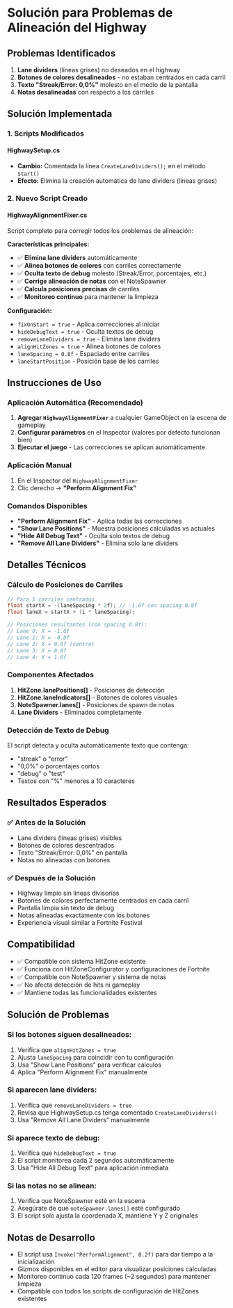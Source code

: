 # Solución para Problemas de Alineación del Highway

## Problemas Identificados
1. **Lane dividers** (líneas grises) no deseados en el highway
2. **Botones de colores desalineados** - no estaban centrados en cada carril
3. **Texto "Streak/Error: 0,0%"** molesto en el medio de la pantalla
4. **Notas desalineadas** con respecto a los carriles

## Solución Implementada

### 1. Scripts Modificados

#### HighwaySetup.cs
- **Cambio:** Comentada la línea `CreateLaneDividers();` en el método `Start()`
- **Efecto:** Elimina la creación automática de lane dividers (líneas grises)

### 2. Nuevo Script Creado

#### HighwayAlignmentFixer.cs
Script completo para corregir todos los problemas de alineación:

**Características principales:**
- ✅ **Elimina lane dividers** automáticamente
- ✅ **Alinea botones de colores** con carriles correctamente
- ✅ **Oculta texto de debug** molesto (Streak/Error, porcentajes, etc.)
- ✅ **Corrige alineación de notas** con el NoteSpawner
- ✅ **Calcula posiciones precisas** de carriles
- ✅ **Monitoreo continuo** para mantener la limpieza

**Configuración:**
- `fixOnStart = true` - Aplica correcciones al iniciar
- `hideDebugText = true` - Oculta textos de debug
- `removeLaneDividers = true` - Elimina lane dividers
- `alignHitZones = true` - Alinea botones de colores
- `laneSpacing = 0.8f` - Espaciado entre carriles
- `laneStartPosition` - Posición base de los carriles

## Instrucciones de Uso

### Aplicación Automática (Recomendado)
1. **Agregar `HighwayAlignmentFixer`** a cualquier GameObject en la escena de gameplay
2. **Configurar parámetros** en el Inspector (valores por defecto funcionan bien)
3. **Ejecutar el juego** - Las correcciones se aplican automáticamente

### Aplicación Manual
1. En el Inspector del `HighwayAlignmentFixer`
2. Clic derecho → **"Perform Alignment Fix"**

### Comandos Disponibles
- **"Perform Alignment Fix"** - Aplica todas las correcciones
- **"Show Lane Positions"** - Muestra posiciones calculadas vs actuales
- **"Hide All Debug Text"** - Oculta solo textos de debug
- **"Remove All Lane Dividers"** - Elimina solo lane dividers

## Detalles Técnicos

### Cálculo de Posiciones de Carriles
```csharp
// Para 5 carriles centrados
float startX = -(laneSpacing * 2f); // -1.6f con spacing 0.8f
float laneX = startX + (i * laneSpacing);

// Posiciones resultantes (con spacing 0.8f):
// Lane 0: X = -1.6f
// Lane 1: X = -0.8f  
// Lane 2: X = 0.0f (centro)
// Lane 3: X = 0.8f
// Lane 4: X = 1.6f
```

### Componentes Afectados
1. **HitZone.lanePositions[]** - Posiciones de detección
2. **HitZone.laneIndicators[]** - Botones de colores visuales
3. **NoteSpawner.lanes[]** - Posiciones de spawn de notas
4. **Lane Dividers** - Eliminados completamente

### Detección de Texto de Debug
El script detecta y oculta automáticamente texto que contenga:
- "streak" o "error"
- "0,0%" o porcentajes cortos
- "debug" o "test"
- Textos con "%" menores a 10 caracteres

## Resultados Esperados

### ✅ Antes de la Solución
- Lane dividers (líneas grises) visibles
- Botones de colores descentrados
- Texto "Streak/Error: 0,0%" en pantalla
- Notas no alineadas con botones

### ✅ Después de la Solución
- Highway limpio sin líneas divisorias
- Botones de colores perfectamente centrados en cada carril
- Pantalla limpia sin texto de debug
- Notas alineadas exactamente con los botones
- Experiencia visual similar a Fortnite Festival

## Compatibilidad

- ✅ Compatible con sistema HitZone existente
- ✅ Funciona con HitZoneConfigurator y configuraciones de Fortnite
- ✅ Compatible con NoteSpawner y sistema de notas
- ✅ No afecta detección de hits ni gameplay
- ✅ Mantiene todas las funcionalidades existentes

## Solución de Problemas

### Si los botones siguen desalineados:
1. Verifica que `alignHitZones = true`
2. Ajusta `laneSpacing` para coincidir con tu configuración
3. Usa "Show Lane Positions" para verificar cálculos
4. Aplica "Perform Alignment Fix" manualmente

### Si aparecen lane dividers:
1. Verifica que `removeLaneDividers = true`
2. Revisa que HighwaySetup.cs tenga comentado `CreateLaneDividers()`
3. Usa "Remove All Lane Dividers" manualmente

### Si aparece texto de debug:
1. Verifica que `hideDebugText = true`
2. El script monitorea cada 2 segundos automáticamente
3. Usa "Hide All Debug Text" para aplicación inmediata

### Si las notas no se alinean:
1. Verifica que NoteSpawner esté en la escena
2. Asegúrate de que `noteSpawner.lanes[]` esté configurado
3. El script solo ajusta la coordenada X, mantiene Y y Z originales

## Notas de Desarrollo

- El script usa `Invoke("PerformAlignment", 0.2f)` para dar tiempo a la inicialización
- Gizmos disponibles en el editor para visualizar posiciones calculadas
- Monitoreo continuo cada 120 frames (~2 segundos) para mantener limpieza
- Compatible con todos los scripts de configuración de HitZones existentes
